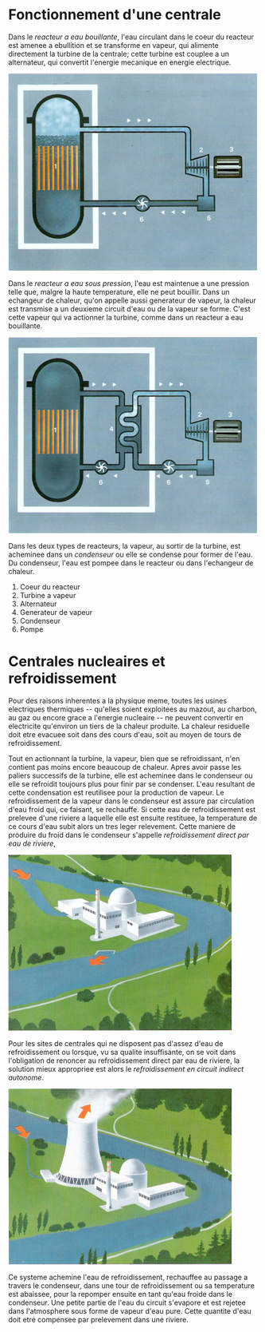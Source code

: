 # Fonctionnement d'une centrale

Dans le _reacteur a eau bouillante_, l'eau circulant dans le coeur du reacteur
est amenee a ebullition et se transforme en vapeur, qui alimente directement
la turbine de la centrale; cette turbine est couplee a un alternateur, qui
convertit l'energie mecanique en energie electrique.

![Principe de fonctionnement du reacteur a eau bouillante](images/nucleaire_fonctionnement_01.png)

Dans le _reacteur a eau sous pression_, l'eau est maintenue a une pression
telle que, malgre la haute temperature, elle ne peut bouillir. Dans un
echangeur de chaleur, qu'on appelle aussi generateur de vapeur, la chaleur est
transmise a un deuxieme circuit d'eau ou de la vapeur se forme. C'est cette
vapeur qui va actionner la turbine, comme dans un reacteur a eau bouillante.

![Principe de fonctionnement du reacteur a eau sous pression](images/nucleaire_fonctionnement_02.png)

Dans les deux types de reacteurs, la vapeur, au sortir de la turbine, est
acheminee dans un _condenseur_ ou elle se condense pour former de l'eau. Du
condenseur, l'eau est pompee dans le reacteur ou dans l'echangeur de chaleur.

  1. Coeur du reacteur
  2. Turbine a vapeur
  3. Alternateur
  4. Generateur de vapeur
  5. Condenseur
  6. Pompe

# Centrales nucleaires et refroidissement

Pour des raisons inherentes a la physique meme, toutes les usines electriques
thermiques -- qu'elles soient exploitees au mazout, au charbon, au gaz ou
encore grace a l'energie nucleaire -- ne peuvent convertir en electricite
qu'environ un tiers de la chaleur produite. La chaleur residuelle doit etre
evacuee soit dans des cours d'eau, soit au moyen de tours de refroidissement.

Tout en actionnant la turbine, la vapeur, bien que se refroidissant, n'en
contient pas moins encore beaucoup de chaleur. Apres avoir passe les paliers
successifs de la turbine, elle est acheminee dans le condenseur ou elle se
refroidit toujours plus pour finir par se condenser. L'eau resultant de cette
condensation est reutilisee pour la production de vapeur. Le refroidissement
de la vapeur dans le condenseur est assure par circulation d'eau froid qui, ce
faisant, se rechauffe. Si cette eau de refroidissement est prelevee d'une
riviere a laquelle elle est ensuite restituee, la temperature de ce cours
d'eau subit alors un tres leger relevement. Cette maniere de produire du froid
dans le condenseur s'appelle _refroidissement direct par eau de riviere_,

![Centrale nucleaire a refroidissement direct par eau de riviere](images/nucleaire_fonctionnement_refroidissement_01.jpg)

Pour les sites de centrales qui ne disposent pas d'assez d'eau de
refroidissement ou lorsque, vu sa qualite insuffisante, on se voit dans
l'obligation de renoncer au refroidissement direct par eau de riviere, la
solution mieux appropriee est alors le _refroidissement en circuit indirect
autonome_.

![Centrale nucleaire a refroidissement en circuit indirect autonome](images/nucleaire_fonctionnement_refroidissement_02.jpg)

Ce systeme achemine l'eau de refroidissement, rechauffee au passage a travers
le condenseur, dans une tour de refroidissement ou sa temperature est
abaissee, pour la repomper ensuite en tant qu'eau froide dans le condenseur.
Une petite partie de l'eau du circuit s'evapore et est rejetee dans
l'atmosphere sous forme de vapeur d'eau pure. Cette quantite d'eau doit etre
compensee par prelevement dans une riviere.
